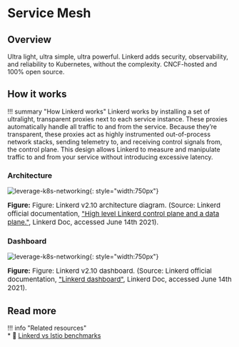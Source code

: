 # Service Mesh

## Overview
Ultra light, ultra simple, ultra powerful. Linkerd adds security, observability, and 
reliability to Kubernetes, without the complexity. CNCF-hosted and 100% open source.

## How it works

!!! summary "How Linkerd works"
    Linkerd works by installing a set of ultralight, transparent proxies next to each
    service instance. These proxies automatically handle all traffic to and from the service.
    Because they’re transparent, these proxies act as highly instrumented out-of-process
    network stacks, sending telemetry to, and receiving control signals from, the control plane.
    This design allows Linkerd to measure and manipulate traffic to and from your service
    without introducing excessive latency.

### Architecture
![leverage-k8s-networking](../../../../assets/images/diagrams/k8s-linkerd-control-plane.png "Leverage"){: style="width:750px"}
<figcaption style="font-size:15px">
<b>Figure:</b> Figure: Linkerd v2.10 architecture diagram.
(Source: Linkerd official documentation, 
<a href="https://linkerd.io/2.10/reference/architecture/index.html">
"High level Linkerd control plane and a data plane."</a>,
Linkerd Doc, accessed June 14th 2021).
</figcaption>

### Dashboard
![leverage-k8s-networking](../../../../assets/images/diagrams/k8s-linkerd-dashboard.png "Leverage"){: style="width:750px"}
<figcaption style="font-size:15px">
<b>Figure:</b> Figure: Linkerd v2.10 dashboard.
(Source: Linkerd official documentation, 
<a href="https://linkerd.io/2.10/reference/architecture/index.html#dashboard">
"Linkerd dashboard"</a>,
Linkerd Doc, accessed June 14th 2021).
</figcaption>

## Read more

!!! info "Related resources"    
    * :ledger: [Linkerd vs Istio benchmarks](https://linkerd.io/2021/05/27/linkerd-vs-istio-benchmarks/)


